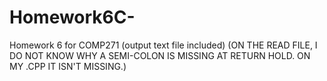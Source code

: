 # Homework6C-
Homework 6 for COMP271 (output text file included)
(ON THE READ FILE, I DO NOT KNOW WHY A SEMI-COLON IS MISSING AT RETURN HOLD. ON MY .CPP IT ISN'T MISSING.)
